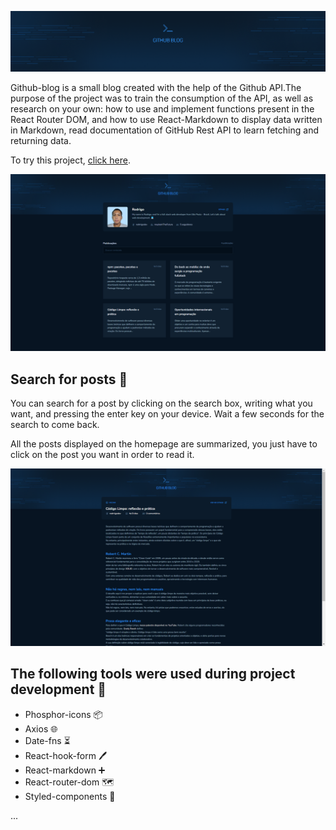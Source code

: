 ![Github-blog](/src/assets/cover.png)

Github-blog is a small blog created with the help of the Github API.The purpose of the project was to train the consumption of the API, 
as well as research on your own: how to use and implement functions present in the React Router DOM, and how to use React-Markdown to display 
data written in Markdown, read documentation of GitHub Rest API to learn fetching and returning data.

To try this project, [click here](https://github-blog-six-theta.vercel.app/).

![Homepage](/src/assets/imagem-one.png)

## Search for posts 🔎

You can search for a post by clicking on the search box, writing what you want, and pressing the enter key on your device. Wait a few seconds for the search to come back.

All the posts displayed on the homepage are summarized, you just have to click on the post you want in order to read it.

![Post details](/src/assets/image-two.png)

## The following tools were used during project development 🔧

* Phosphor-icons 📦
* Axios 🌐
* Date-fns ⏳
* React-hook-form 🖊️
* React-markdown ➕
* React-router-dom 🗺️
* Styled-components 💅

...
